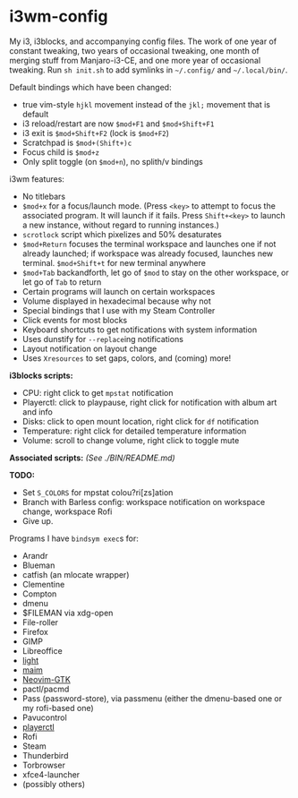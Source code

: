 # i3wm-config
My i3, i3blocks, and accompanying config files.
The work of one year of constant tweaking,
two years of occasional tweaking,
one month of merging stuff from Manjaro-i3-CE,
and one more year of occasional tweaking.
Run `sh init.sh` to add symlinks in `~/.config/` and `~/.local/bin/`.

Default bindings which have been changed:
* true vim-style `hjkl` movement instead of the `jkl;` movement that is default
* i3 reload/restart are now `$mod+F1` and `$mod+Shift+F1`
* i3 exit is `$mod+Shift+F2` (lock is `$mod+F2`)
* Scratchpad is `$mod+(Shift+)c`
* Focus child is `$mod+z`
* Only split toggle (on `$mod+n`), no splith/v bindings

i3wm features:
* No titlebars
* `$mod+x` for a focus/launch mode. (Press `<key>` to attempt to focus the associated program.  It will launch if it fails. Press `Shift+<key>` to launch a new instance, without regard to running instances.)
* `scrotlock` script which pixelizes and 50% desaturates
* `$mod+Return` focuses the terminal workspace and launches one if not already launched; if workspace was already focused, launches new terminal. `$mod+Shift+t` for new terminal anywhere
* `$mod+Tab` backandforth, let go of `$mod` to stay on the other workspace, or let go of `Tab` to return
* Certain programs will launch on certain workspaces
* Volume displayed in hexadecimal because why not
* Special bindings that I use with my Steam Controller
* Click events for most blocks
* Keyboard shortcuts to get notifications with system information
* Uses dunstify for `--replace`ing notifications
* Layout notification on layout change
* Uses `Xresources` to set gaps, colors, and (coming) more!

**i3blocks scripts:**
* CPU: right click to get `mpstat` notification
* Playerctl: click to playpause, right click for notification with album art and info
* Disks: click to open mount location, right click for `df` notification
* Temperature: right click for detailed temperature information
* Volume: scroll to change volume, right click to toggle mute

**Associated scripts:** *(See ./BIN/README.md)*

**TODO:**
* Set `S_COLORS` for mpstat colou?ri\[zs\]ation
* Branch with Barless config: workspace notification on workspace change, workspace Rofi
* Give up.

Programs I have `bindsym exec`s for:
<!--!sort -d-->
* Arandr
* Blueman
* catfish (an mlocate wrapper)
* Clementine
* Compton
* dmenu
* \$FILEMAN via xdg-open
* File-roller
* Firefox
* GIMP
* Libreoffice
* [light](https://github.com/haikarainen/light)
* [maim](https://github.com/naelstrof/maim)
* [Neovim-GTK](https://github.com/daa84/neovim-gtk)
* pactl/pacmd
* Pass (password-store), via passmenu (either the dmenu-based one or my rofi-based one)
* Pavucontrol
* [playerctl](https://github.com/acrisci/playerctl)
* Rofi
* Steam
* Thunderbird
* Torbrowser
* xfce4-launcher
* (possibly others)
